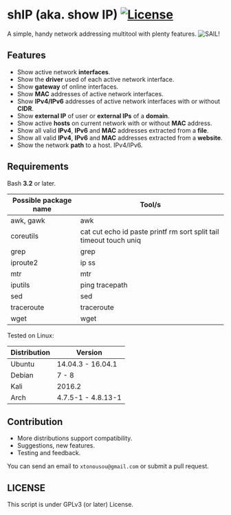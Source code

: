 # shIP (aka. show IP) [![License](https://img.shields.io/badge/License-GPL%20v3%2B-blue.svg?style=flat-square)](https://raw.githubusercontent.com/xtonousou/shIP/master/LICENSE)
A simple, handy network addressing multitool with plenty features.
<img src="https://raw.githubusercontent.com/xtonousou/shIP/master/imgs/head.png" title="SAIL!"/>

## Features

* Show active network **interfaces**.
* Show the **driver** used of each active network interface.
* Show **gateway** of online interfaces.
* Show **MAC** addresses of active network interfaces.
* Show **IPv4/IPv6** addresses of active network interfaces with or without **CIDR**.
* Show **external IP** of user or **external IPs** of a **domain**.
* Show active **hosts** on current network with or without **MAC** address.
* Show all valid **IPv4**, **IPv6** and **MAC** addresses extracted from a **file**.
* Show all valid **IPv4**, **IPv6** and **MAC** addresses extracted from a **website**.
* Show the network **path** to a host. IPv4/IPv6.

## Requirements

Bash **3.2** or later.<br/>

| Possible package name | Tool/s                                                             |
|-----------------------|--------------------------------------------------------------------|
| awk, gawk             | awk                                                                |
| coreutils             | cat cut echo id paste printf rm sort split tail timeout touch uniq |
| grep                  | grep                                                               |
| iproute2              | ip ss                                                              |
| mtr                   | mtr                                                                |
| iputils               | ping tracepath                                                     |
| sed                   | sed                                                                |
| traceroute            | traceroute                                                         |
| wget                  | wget                                                               |

Tested on Linux:

| Distribution | Version               |
|--------------|-----------------------|
| Ubuntu       | 14.04.3 - 16.04.1     |
| Debian       | 7 - 8                 |
| Kali         | 2016.2                |
| Arch         | 4.7.5-1 - 4.8.13-1    |

## Contribution

* More distributions support compatibility.
* Suggestions, new features.
* Testing and feedback.

You can send an email to `xtonousou@gmail.com` or submit a pull request.

## LICENSE
This script is under GPLv3 (or later) License.
